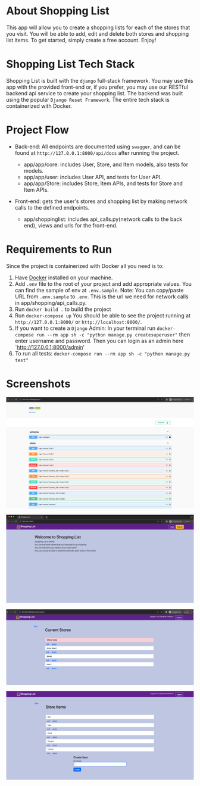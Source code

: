 # About Shopping List

This app will allow you to create a shopping lists for each of the stores that you visit. You will be able to add, edit and delete both stores and shopping list items. To get started, simply create a free account. Enjoy!

# Shopping List Tech Stack

Shopping List is built with the `django` full-stack framework. You may use this app with the provided front-end or, if you prefer, you may use our RESTful backend api service to create your shopping list. The backend was built using the popular `Django Reset Framework`. The entire tech stack is containerized with Docker.

# Project Flow
* Back-end: All endpoints are documented using `swagger`, and can be found at `http://127.0.0.1:8000/api/docs` after running the project.
  * app/app/core: includes User, Store, and Item models, also tests for models.
  * app/app/user: includes User API, and tests for User API.
  * app/app/Store: includes Store, Item APIs, and tests for Store and Item APIs.

* Front-end: gets the user's stores and shopping list by making network calls to the defined endpoints.
    * app/shoppinglist: includes api_calls.py(network calls to the back end), views and urls for the front-end.

# Requirements to Run
Since the project is containerized with Docker all you need is to:
1. Have [Docker](https://docs.docker.com/desktop/) installed on your machine.
2. Add `.env` file to the root of your project and add appropriate values. You can find the sample of env at `.env.sample`. Note: You can copy/paste URL from `.env.sample` to `.env`. This is the url we need for network calls in app/shopping/api_calls.py.
3. Run `docker build .` to build the project
4. Run `docker-compose up` You should be able to see the project running at `http://127.0.0.1:8000/` or `http://localhost:8000/`.
5. If you want to create a `Django` Admin: In your terminal run `docker-compose run --rm app sh -c "python manage.py createsuperuser"` then enter username and password. Then you can login as an admin here `http://127.0.0.1:8000/admin'
6. To run all tests: `docker-compose run --rm app sh -c "python manage.py test"`


# Screenshots

![plot](images/api-swagger.png)

![plot](images/first-page.png)

![plot](images/stores.png)

![plot](images/store-items.png)